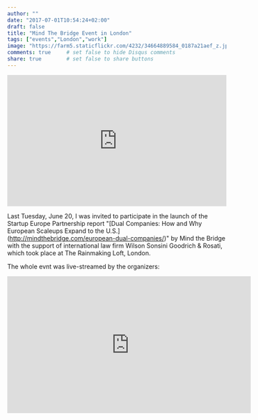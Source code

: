 ```yaml
---
author: ""
date: "2017-07-01T10:54:24+02:00"
draft: false
title: "Mind The Bridge Event in London"
tags: ["events","London","work"]
image: "https://farm5.staticflickr.com/4232/34664889584_0187a21aef_z.jpg"
comments: true     # set false to hide Disqus comments
share: true        # set false to share buttons
---
```

<div style="position: relative; padding-bottom: 60%; overflow: auto; -webkit-overflow-scrolling:touch;"><iframe style="position: absolute; top: 0; left: 0; width: 100%; height: 100%;" src="https://flickrembed.com/cms_embed.php?source=flickr&layout=responsive&input=www.flickr.com/photos/jcortell/albums/72157682608973643&sort=3&by=album&theme=default_notextpanel&scale=fill&limit=10&skin=default" scrolling="no" frameborder="0" allowFullScreen="true" webkitallowfullscreen="true" mozallowfullscreen="true"></iframe></div>

Last Tuesday, June 20, I was invited to participate in the launch of the Startup Europe Partnership report "[Dual Companies: How and Why European Scaleups Expand to the U.S.] (http://mindthebridge.com/european-dual-companies/)" by Mind the Bridge with the support of international law firm Wilson Sonsini Goodrich & Rosati, which took place at The Rainmaking Loft, London.   

The whole evnt was live-streamed by the organizers:
<iframe src="https://www.facebook.com/plugins/video.php?href=https%3A%2F%2Fwww.facebook.com%2Fmindthebridge%2Fvideos%2F10155196069370552%2F&show_text=0&width=560" width="560" height="315" style="border:none;overflow:hidden" scrolling="no" frameborder="0" allowTransparency="true" allowFullScreen="true"></iframe>